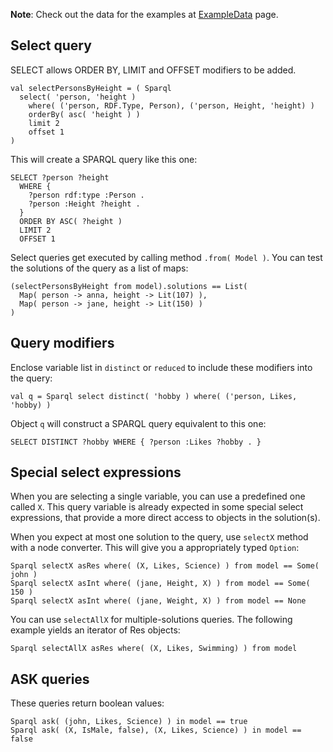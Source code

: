 **Note**: Check out the data for the examples at [ExampleData](ExampleData.md) page.

## Select query ##

SELECT allows ORDER BY, LIMIT and OFFSET modifiers to be added.

```
val selectPersonsByHeight = ( Sparql 
  select( 'person, 'height ) 
    where( ('person, RDF.Type, Person), ('person, Height, 'height) )
    orderBy( asc( 'height ) )
    limit 2
    offset 1
)
```

This will create a SPARQL query like this one:
```
SELECT ?person ?height 
  WHERE { 
    ?person rdf:type :Person .
    ?person :Height ?height . 
  }
  ORDER BY ASC( ?height )
  LIMIT 2
  OFFSET 1
```

Select queries get executed by calling method `.from( Model )`.
You can test the solutions of the query as a list of maps:
```
(selectPersonsByHeight from model).solutions == List(
  Map( person -> anna, height -> Lit(107) ), 
  Map( person -> jane, height -> Lit(150) )
)
```


## Query modifiers ##

Enclose variable list in `distinct` or `reduced` to include these modifiers into the query:

```
val q = Sparql select distinct( 'hobby ) where( ('person, Likes, 'hobby) )
```

Object `q` will construct a SPARQL query equivalent to this one:

```
SELECT DISTINCT ?hobby WHERE { ?person :Likes ?hobby . }
```


## Special select expressions ##

When you are selecting a single variable, you can use a predefined one called `X`.
This query variable is already expected in some special select expressions,
that provide a more direct access to objects in the solution(s).

When you expect at most one solution to the query, use `selectX` method with a node converter.
This will give you a appropriately typed `Option`:
```
Sparql selectX asRes where( (X, Likes, Science) ) from model == Some( john )
Sparql selectX asInt where( (jane, Height, X) ) from model == Some( 150 )
Sparql selectX asInt where( (jane, Weight, X) ) from model == None
```

You can use `selectAllX` for multiple-solutions queries.
The following example yields an iterator of Res objects:
```
Sparql selectAllX asRes where( (X, Likes, Swimming) ) from model
```


## ASK queries ##

These queries return boolean values:
```
Sparql ask( (john, Likes, Science) ) in model == true
Sparql ask( (X, IsMale, false), (X, Likes, Science) ) in model == false
```